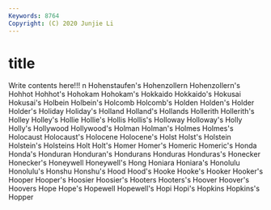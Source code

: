 ```yaml
---
Keywords: 8764
Copyright: (C) 2020 Junjie Li
---
```


# title

Write contents here!!!
n 
Hohenstaufen's 
Hohenzollern 
Hohenzollern's
Hohhot 
Hohhot's 
Hohokam 
Hohokam's 
Hokkaido 
Hokkaido's 
Hokusai 
Hokusai's 
Holbein 
Holbein's
Holcomb 
Holcomb's 
Holden 
Holden's 
Holder 
Holder's 
Holiday 
Holiday's 
Holland 
Holland's
Hollands 
Hollerith 
Hollerith's 
Holley 
Holley's 
Hollie 
Hollie's 
Hollis 
Hollis's 
Holloway
Holloway's 
Holly 
Holly's 
Hollywood 
Hollywood's 
Holman 
Holman's 
Holmes 
Holmes's 
Holocaust
Holocaust's 
Holocene 
Holocene's 
Holst 
Holst's 
Holstein 
Holstein's 
Holsteins 
Holt 
Holt's
Homer 
Homer's 
Homeric 
Homeric's 
Honda 
Honda's 
Honduran 
Honduran's 
Hondurans 
Honduras
Honduras's 
Honecker 
Honecker's 
Honeywell 
Honeywell's 
Hong 
Honiara 
Honiara's 
Honolulu 
Honolulu's
Honshu 
Honshu's 
Hood 
Hood's 
Hooke 
Hooke's 
Hooker 
Hooker's 
Hooper 
Hooper's
Hoosier 
Hoosier's 
Hooters 
Hooters's 
Hoover 
Hoover's 
Hoovers 
Hope 
Hope's 
Hopewell
Hopewell's 
Hopi 
Hopi's 
Hopkins 
Hopkins's 
Hopper 
